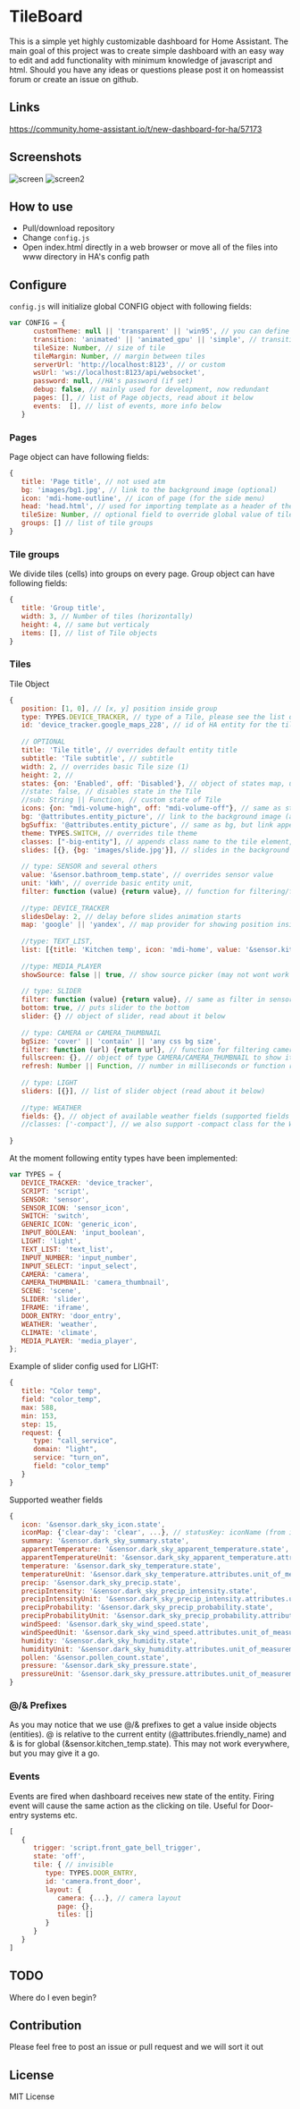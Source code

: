 # TileBoard

This is a simple yet highly customizable dashboard for Home Assistant. The main goal of this project was to create simple dashboard with an easy way to edit and add functionality with minimum knowledge of javascript and html.
Should you have any ideas or questions please post it on homeassist forum or create an issue on github.

## Links

https://community.home-assistant.io/t/new-dashboard-for-ha/57173


## Screenshots

![screen](https://community-home-assistant-assets.s3-us-west-2.amazonaws.com/optimized/3X/b/b/bb15cc5c10e22940698bbb7058d6ed732bb0017a_1_690x388.png)
![screen2](https://community-home-assistant-assets.s3-us-west-2.amazonaws.com/optimized/3X/1/f/1f9a1d7962f0a1335a2d06f352cb329f9d9444a5_1_690x388.png)


## How to use
* Pull/download repository
* Change `config.js`
* Open index.html directly in a web browser or move all of the files into www directory in HA's config path 


## Configure

`config.js` will initialize global CONFIG object with following fields:

```js
var CONFIG = {
      customTheme: null || 'transparent' || 'win95', // you can define it yourself
      transition: 'animated' || 'animated_gpu' || 'simple', // transition between pages
      tileSize: Number, // size of tile
      tileMargin: Number, // margin between tiles
      serverUrl: 'http://localhost:8123', // or custom
      wsUrl: 'ws://localhost:8123/api/websocket',
      password: null, //HA's password (if set)
      debug: false, // mainly used for development, now redundant
      pages: [], // list of Page objects, read about it below
      events:  [], // list of events, more info below
   }
```

### Pages

Page object can have following fields:

```js
{
   title: 'Page title', // not used atm
   bg: 'images/bg1.jpg', // link to the background image (optional)
   icon: 'mdi-home-outline', // icon of page (for the side menu)
   head: 'head.html', // used for importing template as a header of the page (we currently use it to show time)
   tileSize: Number, // optional field to override global value of tile size for current page
   groups: [] // list of tile groups
}
```

### Tile groups

We divide tiles (cells) into groups on every page. Group object can have following fields:

```js
{
   title: 'Group title',
   width: 3, // Number of tiles (horizontally)
   height: 4, // same but verticaly
   items: [], // list of Tile objects 
}

```

### Tiles

Tile Object

```js
{
   position: [1, 0], // [x, y] position inside group
   type: TYPES.DEVICE_TRACKER, // type of a Tile, please see the list of available types below
   id: 'device_tracker.google_maps_228', // id of HA entity for the tile (e.g. switch.xyz)
   
   // OPTIONAL
   title: 'Tile title', // overrides default entity title
   subtitle: 'Tile subtitle', // subtitle
   width: 2, // overrides basic Tile size (1)
   height: 2, //
   states: {on: 'Enabled', off: 'Disabled'}, // object of states map, used for mapping of states
   //state: false, // disables state in the Tile
   //sub: String || Function, // custom state of Tile
   icons: {on: "mdi-volume-high", off: "mdi-volume-off"}, // same as states but used for tiles with icons. You can use any of the material design icons from https://materialdesignicons.com/ 
   bg: '@attributes.entity_picture', // link to the background image (available @/& prefixes, read about it below)
   bgSuffix: '@attributes.entity_picture', // same as bg, but link appends to the serverUrl
   theme: TYPES.SWITCH, // overrides tile theme
   classes: ["-big-entity"], // appends class name to the tile element, useful for custom CSS styles
   slides: [{}, {bg: 'images/slide.jpg'}], // slides in the background (atm up to 3 slides)
  
   // type: SENSOR and several others
   value: '&sensor.bathroom_temp.state', // overrides sensor value
   unit: 'kWh', // override basic entity unit,
   filter: function (value) {return value}, // function for filtering/formating entity value
   
   //type: DEVICE_TRACKER
   slidesDelay: 2, // delay before slides animation starts
   map: 'google' || 'yandex', // map provider for showing position inside tile
   
   //type: TEXT_LIST,
   list: [{title: 'Kitchen temp', icon: 'mdi-home', value: '&sensor.kitchen_temp.state'}], // list of objects
   
   //type: MEDIA_PLAYER
   showSource: false || true, // show source picker (may not wont work properly atm)
   
   // type: SLIDER
   filter: function (value) {return value}, // same as filter in sensors
   bottom: true, // puts slider to the bottom
   slider: {} // object of slider, read about it below
   
   // type: CAMERA or CAMERA_THUMBNAIL
   bgSize: 'cover' || 'contain' || 'any css bg size',
   filter: function (url) {return url}, // function for filtering camera url
   fullscreen: {}, // object of type CAMERA/CAMERA_THUMBNAIL to show it in fullscreen
   refresh: Number || Function, // number in milliseconds or function returns time, set interval for refreshing image
   
   // type: LIGHT
   sliders: [{}], // list of slider object (read about it below)
   
   //type: WEATHER
   fields: {}, // object of available weather fields (supported fields are below)
   //classes: ['-compact'], // we also support -compact class for the WEATHER
  
}
```


At the moment following entity types have been implemented:

```js
var TYPES = {
   DEVICE_TRACKER: 'device_tracker',
   SCRIPT: 'script',
   SENSOR: 'sensor',
   SENSOR_ICON: 'sensor_icon',
   SWITCH: 'switch',
   GENERIC_ICON: 'generic_icon',
   INPUT_BOOLEAN: 'input_boolean',
   LIGHT: 'light',
   TEXT_LIST: 'text_list',
   INPUT_NUMBER: 'input_number',
   INPUT_SELECT: 'input_select',
   CAMERA: 'camera',
   CAMERA_THUMBNAIL: 'camera_thumbnail',
   SCENE: 'scene',
   SLIDER: 'slider',
   IFRAME: 'iframe',
   DOOR_ENTRY: 'door_entry',
   WEATHER: 'weather',
   CLIMATE: 'climate',
   MEDIA_PLAYER: 'media_player',
};
```

Example of slider config used for LIGHT: 

```js
{
   title: "Color temp",
   field: "color_temp",
   max: 588,
   min: 153,
   step: 15,
   request: {
      type: "call_service",
      domain: "light",
      service: "turn_on",
      field: "color_temp"
   }
}
```

Supported weather fields
```js
{
   icon: '&sensor.dark_sky_icon.state',
   iconMap: {'clear-day': 'clear', ...}, // statusKey: iconName (from images/weather-icons)
   summary: '&sensor.dark_sky_summary.state',
   apparentTemperature: '&sensor.dark_sky_apparent_temperature.state',
   apparentTemperatureUnit: '&sensor.dark_sky_apparent_temperature.attributes.unit_of_measurement',
   temperature: '&sensor.dark_sky_temperature.state',
   temperatureUnit: '&sensor.dark_sky_temperature.attributes.unit_of_measurement',
   precip: '&sensor.dark_sky_precip.state',
   precipIntensity: '&sensor.dark_sky_precip_intensity.state',
   precipIntensityUnit: '&sensor.dark_sky_precip_intensity.attributes.unit_of_measurement',
   precipProbability: '&sensor.dark_sky_precip_probability.state',
   precipProbabilityUnit: '&sensor.dark_sky_precip_probability.attributes.unit_of_measurement',
   windSpeed: '&sensor.dark_sky_wind_speed.state',
   windSpeedUnit: '&sensor.dark_sky_wind_speed.attributes.unit_of_measurement',
   humidity: '&sensor.dark_sky_humidity.state',
   humidityUnit: '&sensor.dark_sky_humidity.attributes.unit_of_measurement',
   pollen: '&sensor.pollen_count.state',
   pressure: '&sensor.dark_sky_pressure.state',
   pressureUnit: '&sensor.dark_sky_pressure.attributes.unit_of_measurement',
}

```

### @/& Prefixes
As you may notice that we use @/& prefixes to get a value inside objects (entities).
@ is relative to the current entity (@attributes.friendly_name) and & is for global (&sensor.kitchen_temp.state). This may not work everywhere, but you may give it a go.

### Events

Events are fired when dashboard receives new state of the entity. 
Firing event will cause the same action as the clicking on tile.
Useful for Door-entry systems etc.

```js
[
   {
      trigger: 'script.front_gate_bell_trigger',
      state: 'off',
      tile: { // invisible
         type: TYPES.DOOR_ENTRY,
         id: 'camera.front_door',
         layout: {
            camera: {...}, // camera layout
            page: {},
            tiles: []
         }
      }
   }
]
```

## TODO
Where do I even begin?

## Contribution
Please feel free to post an issue or pull request and we will sort it out

## License
MIT License

